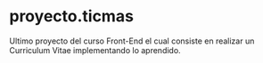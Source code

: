 # proyecto.ticmas
Ultimo proyecto del curso Front-End el cual consiste en realizar un Curriculum Vitae implementando lo aprendido.
